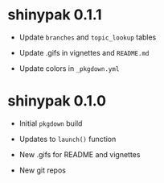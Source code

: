 # shinypak 0.1.1

* Update `branches` and `topic_lookup` tables

* Update .gifs in vignettes and `README.md`

* Update colors in `_pkgdown.yml`

# shinypak 0.1.0

* Initial `pkgdown` build

* Updates to `launch()` function

* New .gifs for README and vignettes

* New git repos
